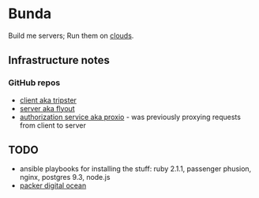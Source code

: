 # Bunda

Build me servers; Run them on [clouds](https://www.youtube.com/watch?v=3acIH2PhMe0).

## Infrastructure notes

### GitHub repos

- [client aka tripster](https://github.com/zigomir/tripster)
- [server aka flyout](https://github.com/zigomir/flyout)
- [authorization service aka proxio](https://github.com/zigomir/proxio) - was previously proxying requests from client to server

## TODO

- ansible playbooks for installing the stuff: ruby 2.1.1, passenger phusion, nginx, postgres 9.3, node.js
- [packer digital ocean](http://www.packer.io/docs/builders/digitalocean.html)
